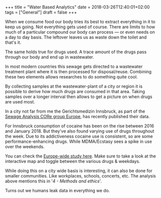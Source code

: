 +++
title = "Water Based Analytics"
date = 2018-03-26T12:40:01+02:00
tags = ["General"]
draft = false
+++

When we consume food our body tries its best to extract everything in it to keep us going. Not everything gets used of course. There are limits to how much of a particular compound our body can process — or even needs on a day to day basis. The leftover leaves us as waste down the toilet and that's it.

The same holds true for drugs used. A trace amount of the drugs pass through our body and end up in wastewater.<!--more--> 

In most modern countries this sewage gets directed to a wastewater treatment plant where it is then processed for disposal/reuse. Combining these two elements allows researches to do something quite cool.

By collecting samples at the wastewater-plant of a city or region it is possible to derive how much drugs are consumed in that area. Taking samples over a longer interval then allows to get a picture on when drugs are used most.

In a city not far from me the Gerichtsmedizin Innsbruck, as part of the [Sewage Analysis CORe group Europe](http://score-cost.eu), has recently published their data.

For Innsbruck consumption of cocaine has been on the rise between 2016 and January 2018. But they've also found varying use of drugs throughout the week. Due to its addictiveness cocaine use is consistent, so are some performance-enhancing drugs. While MDMA/Ecstasy sees a spike in use over the weekends.

You can check the [Europe-wide study here](http://www.emcdda.europa.eu/topics/pods/waste-water-analysis). Make sure to take a look at the interactive map and toggle between the various drugs & weekdays.

While doing this on a city wide basis is interesting, it can also be done for smaller communities. Like workplaces, schools, concerts, etc. The analysis above mentions this in '*4 - Methods and ethics*'.

Turns out we humans leak data in everything we do.
